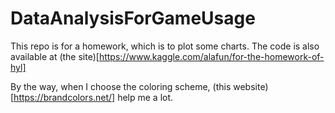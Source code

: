 # DataAnalysisForGameUsage
 
This repo is for a homework, which is to plot some charts. 
The code is also available at (the site)[https://www.kaggle.com/alafun/for-the-homework-of-hyl]




By the way, when I choose the coloring scheme, (this website)[https://brandcolors.net/] help me a lot.
